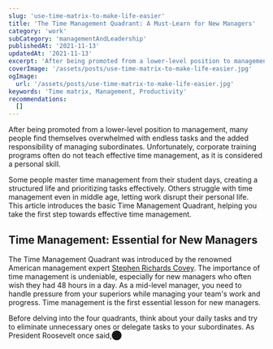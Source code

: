 ```yaml
---
slug: 'use-time-matrix-to-make-life-easier'
title: 'The Time Management Quadrant: A Must-Learn for New Managers'
category: 'work'
subCategory: 'managementAndLeadership'
publishedAt: '2021-11-13'
updatedAt: '2021-11-13'
excerpt: 'After being promoted from a lower-level position to management, many people find themselves overwhelmed with endless tasks and the added responsibility of managing subordinates. Unfortunately, corporate training programs often do not teach effective time management, as it is considered a personal skill...'
coverImage: '/assets/posts/use-time-matrix-to-make-life-easier.jpg'
ogImage:
  url: '/assets/posts/use-time-matrix-to-make-life-easier.jpg'
keywords: 'Time matrix, Management, Productivity'
recommendations:
  []
---
```


After being promoted from a lower-level position to management, many people find themselves overwhelmed with endless tasks and the added responsibility of managing subordinates. Unfortunately, corporate training programs often do not teach effective time management, as it is considered a personal skill.

Some people master time management from their student days, creating a structured life and prioritizing tasks effectively. Others struggle with time management even in middle age, letting work disrupt their personal life. This article introduces the basic Time Management Quadrant, helping you take the first step towards effective time management.

## Time Management: Essential for New Managers

The Time Management Quadrant was introduced by the renowned American management expert [Stephen Richards Covey](https://en.wikipedia.org/wiki/Stephen_Covey). The importance of time management is undeniable, especially for new managers who often wish they had 48 hours in a day. As a mid-level manager, you need to handle pressure from your superiors while managing your team's work and progress. Time management is the first essential lesson for new managers.

Before delving into the four quadrants, think about your daily tasks and try to eliminate unnecessary ones or delegate tasks to your subordinates. As President Roosevelt once said,​⬤